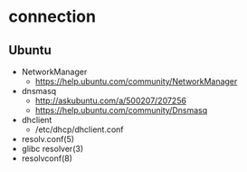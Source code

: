 # connection

## Ubuntu

- NetworkManager
  - https://help.ubuntu.com/community/NetworkManager
- dnsmasq
  - http://askubuntu.com/a/500207/207256
  - https://help.ubuntu.com/community/Dnsmasq
- dhclient
  - /etc/dhcp/dhclient.conf
- resolv.conf(5)
- glibc resolver(3)
- resolvconf(8)
